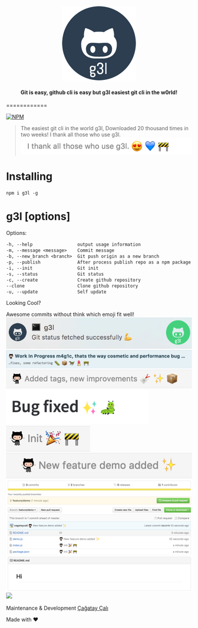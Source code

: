 <h3 align="center">
  <img src="images/g3l_midnight.png" alt="g3l logo" />
  <h4 style="text-align: center">
    Git is easy, github cli is easy but <b>g3l</b> easiest git cli in the w0rld!
  </h4>
</h3>

============

[![NPM](https://nodei.co/npm/g3l.png?downloads=true&downloadRank=true&stars=true)](https://nodei.co/npm/g3l/)
> The easiest git cli in the world g3l,
> Downloaded 20 thousand times in two weeks!
> I thank all those who use g3l.
![Thank you!](images/thanks.png)


# Installing

```
npm i g3l -g
```

#  g3l [options]

  Options:

    -h, --help                 output usage information
    -m, --message <message>    Commit message
    -b, --new_branch <branch>  Git push origin as a new branch
    -p, --publish              After process publish repo as a npm package
    -i, --init                 Git init
    -s, --status               Git status
    -c, --create               Create github repository
    --clone                    Clone github repository
    -u, --update               Self update


Looking Cool?

Awesome commits without think which emoji fit well!
![Notifications](images/notification.png)
![Awesome commits without think which emoji fit well!](images/fitwell.png)
![Awesome commits without think which emoji fit well!](images/fitwell2.png)
![Gitlab](images/gitlab.png)
![Demo](images/init.png)
![Demo](images/feature.png)
![Demo](images/demo.png)
![](images/demo.gif)

Maintenance & Development [Çağatay Çalı](http://github.com/cagataycali)

Made with :heart:
